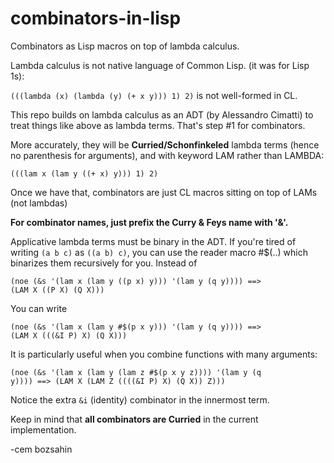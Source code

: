 # combinators-in-lisp
Combinators as Lisp macros on top of lambda calculus.

Lambda calculus is not native language of Common Lisp. (it was for Lisp 1s):

<code>(((lambda (x) (lambda (y) (+ x y))) 1) 2)</code> is not well-formed in CL.

This repo builds on lambda calculus as an ADT (by Alessandro Cimatti) to treat things like above as lambda terms.
That's step #1 for combinators.

More accurately, they will be <b>Curried/Schonfinkeled</b> lambda terms (hence no parenthesis for arguments), and with keyword LAM rather than LAMBDA:

<code>(((lam x (lam y ((+ x) y))) 1) 2)</code>

Once we have that, combinators are just CL macros sitting on top of LAMs (not lambdas)

<b>For combinator names, just prefix the Curry & Feys name with '&'.</b>

Applicative lambda terms must be binary in the ADT. If you're tired of writing <code>(a b c)</code> as <code>((a b) c)</code>, you can use the reader macro #$(..) which binarizes them recursively for you. Instead of 

<code>(noe (&s '(lam x (lam y ((p x) y))) '(lam y (q y)))) ==>
(LAM X ((P X) (Q X)))</code>

You can write 

<code>(noe (&s '(lam x (lam y #$(p x y))) '(lam y (q y)))) ==>
(LAM X (((&I P) X) (Q X)))</code>

It is particularly useful when you combine functions with many arguments:

<code>(noe (&s '(lam x (lam y (lam z #$(p x y z)))) '(lam y (q y)))) ==>
(LAM X (LAM Z ((((&I P) X) (Q X)) Z)))</code>

Notice the extra <code>&i</code> (identity) combinator in the innermost term. 

Keep in mind that <b>all combinators are Curried</b> in the current implementation.

-cem bozsahin
